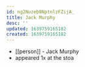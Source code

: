 ```yaml
---
id: ng2Nuzeb8NptnlzFZijA_
title: Jack Murphy
desc: ''
updated: 1639759165182
created: 1639759165182
---
```



- [[person]] - Jack Murphy
- appeared 1x at the stoa
